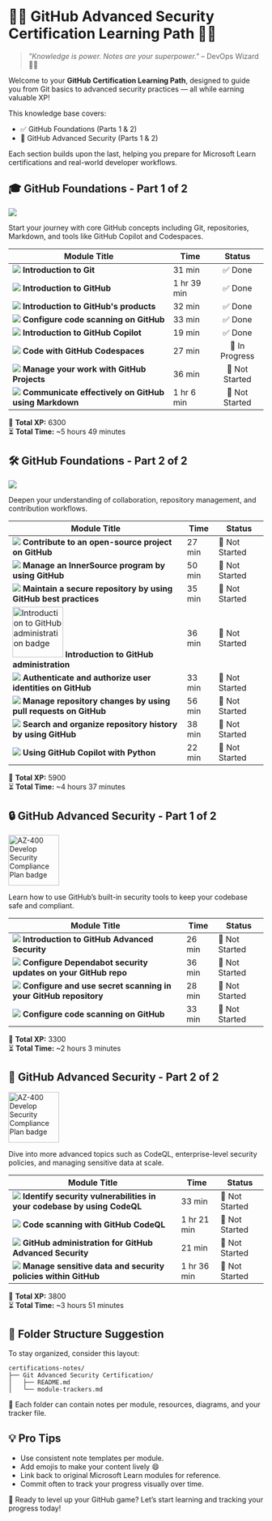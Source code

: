 # 🧑‍💻 GitHub Advanced Security Certification Learning Path 🧑‍💻

> _"Knowledge is power. Notes are your superpower."_ – DevOps Wizard 🧙‍♂️

Welcome to your **GitHub Certification Learning Path**, designed to guide you from Git basics to advanced security practices — all while earning valuable XP!

This knowledge base covers:
- ✅ GitHub Foundations (Parts 1 & 2)
- 🔐 GitHub Advanced Security (Parts 1 & 2)

Each section builds upon the last, helping you prepare for Microsoft Learn certifications and real-world developer workflows.



## 🎓 GitHub Foundations - Part 1 of 2  
![](https://learn.microsoft.com/en-us/training/achievements/8-learn-continuous-integration-with-github-actions.svg)

Start your journey with core GitHub concepts including Git, repositories, Markdown, and tools like GitHub Copilot and Codespaces.

| Module Title | Time | Status |
|--------------|------|:--------:|
| [![](https://learn.microsoft.com/en-us/training/achievements/student-evangelism/introduction-to-git-badge.svg)](https://learn.microsoft.com/en-us/training/modules/intro-to-git/)    **Introduction to Git** | 31 min | ✅ Done |
| [![](https://learn.microsoft.com/en-us/training/achievements/github/introduction-to-github.svg)](https://learn.microsoft.com/en-us/training/modules/introduction-to-github/)    **Introduction to GitHub** | 1 hr 39 min | ✅ Done |
| [![](https://learn.microsoft.com/en-us/training/achievements/github-introduction-products.svg)](https://learn.microsoft.com/en-us/training/modules/github-introduction-products/)    **Introduction to GitHub's products** | 32 min | ✅ Done|
| [![](https://learn.microsoft.com/en-us/training/achievements/generic-badge.svg)](https://learn.microsoft.com/en-us/training/modules/configure-code-scanning/)    **Configure code scanning on GitHub** | 33 min | ✅ Done |
| [![](https://learn.microsoft.com/en-us/learn/achievements/generic-badge.svg)](https://learn.microsoft.com/en-us/training/modules/introduction-to-github-copilot/)    **Introduction to GitHub Copilot** | 19 min | ✅ Done |
| [![](https://learn.microsoft.com/en-us/training/achievements/generic-badge.svg)](https://learn.microsoft.com/en-us/training/modules/code-with-github-codespaces/)    **Code with GitHub Codespaces** | 27 min | 📖 In Progress |
| [![](https://learn.microsoft.com/en-us/training/achievements/manage-work-github-projects.svg)](https://learn.microsoft.com/en-us/training/modules/manage-work-github-projects/)    **Manage your work with GitHub Projects** | 36 min | 🛑 Not Started |
| [![](https://learn.microsoft.com/en-us/training/achievements/github/communicate-using-markdown.svg)](https://learn.microsoft.com/en-us/training/modules/communicate-using-markdown/)    **Communicate effectively on GitHub using Markdown** | 1 hr 6 min | 🛑 Not Started |

🏁 **Total XP:** 6300  
⏳ **Total Time:** ~5 hours 49 minutes



## 🛠 GitHub Foundations - Part 2 of 2  
![](https://learn.microsoft.com/en-us/training/achievements/8-learn-continuous-integration-with-github-actions.svg)

Deepen your understanding of collaboration, repository management, and contribution workflows.

| Module Title | Time | Status |
|--------------|------|--------|
| [![](https://learn.microsoft.com/en-us/training/achievements/github/contribute-to-an-open-source-project-on-github.svg)](https://learn.microsoft.com/en-us/training/modules/contribute-open-source/)    **Contribute to an open-source project on GitHub** | 27 min | 🛑 Not Started |
| [![](https://learn.microsoft.com/en-us/training/achievements/github/manage-innersource-program-github.svg)](https://learn.microsoft.com/en-us/training/modules/manage-innersource-program-github/)    **Manage an InnerSource program by using GitHub** | 50 min | 🛑 Not Started |
| [![](https://learn.microsoft.com/en-us/training/achievements/github/maintain-secure-repository-github.svg)](https://learn.microsoft.com/en-us/training/modules/maintain-secure-repository-github/)    **Maintain a secure repository by using GitHub best practices** | 35 min | 🛑 Not Started |
| [<img src="https://learn.microsoft.com/en-us/training/achievements/github-introduction-administration.svg"  width="100" alt="Introduction to GitHub administration badge">](https://learn.microsoft.com/en-us/training/modules/github-introduction-administration/)    **Introduction to GitHub administration** | 36 min | 🛑 Not Started |
| [![](https://learn.microsoft.com/en-us/training/achievements/github/authenticate-authorize-user-identities-github.svg)](https://learn.microsoft.com/en-us/training/modules/authenticate-authorize-user-identities-github/)    **Authenticate and authorize user identities on GitHub** | 33 min | 🛑 Not Started |
| [![](https://learn.microsoft.com/en-us/training/achievements/github/manage-changes-pull-requests-github.svg)](https://learn.microsoft.com/en-us/training/modules/manage-changes-pull-requests-github/)    **Manage repository changes by using pull requests on GitHub** | 56 min | 🛑 Not Started |
| [![](https://learn.microsoft.com/en-us/training/achievements/github/search-organize-repository-history-github.svg)](https://learn.microsoft.com/en-us/training/modules/search-organize-repository-history-github/)    **Search and organize repository history by using GitHub** | 38 min | 🛑 Not Started |
| [![](https://learn.microsoft.com/en-us/learn/achievements/generic-badge.svg)](https://learn.microsoft.com/en-us/training/modules/introduction-copilot-python/)    **Using GitHub Copilot with Python** | 22 min | 🛑 Not Started |

🏁 **Total XP:** 5900  
⏳ **Total Time:** ~4 hours 37 minutes



## 🔒 GitHub Advanced Security - Part 1 of 2  
<img src="https://learn.microsoft.com/en-us/training/achievements/az-400-develop-security-compliance-plan.svg"  width="100" alt="AZ-400 Develop Security Compliance Plan badge">

Learn how to use GitHub’s built-in security tools to keep your codebase safe and compliant.

| Module Title | Time | Status |
|--------------|------|--------|
| [![](https://learn.microsoft.com/en-us/training/achievements/generic-badge.svg)](https://learn.microsoft.com/en-us/training/modules/introduction-github-advanced-security/)    **Introduction to GitHub Advanced Security** | 26 min | 🛑 Not Started |
| [![](https://learn.microsoft.com/en-us/training/achievements/generic-badge.svg)](https://learn.microsoft.com/en-us/training/modules/configure-dependabot-security-updates-on-github-repo/)    **Configure Dependabot security updates on your GitHub repo** | 36 min | 🛑 Not Started |
| [![](https://learn.microsoft.com/en-us/training/achievements/generic-badge.svg)](https://learn.microsoft.com/en-us/training/modules/configure-use-secret-scanning-github-repository/)    **Configure and use secret scanning in your GitHub repository** | 28 min | 🛑 Not Started |
| [![](https://learn.microsoft.com/en-us/training/achievements/generic-badge.svg)](https://learn.microsoft.com/en-us/training/modules/configure-code-scanning/)    **Configure code scanning on GitHub** | 33 min | 🛑 Not Started |

🏁 **Total XP:** 3300  
⏳ **Total Time:** ~2 hours 3 minutes



## 🧪 GitHub Advanced Security - Part 2 of 2  
<img src="https://learn.microsoft.com/en-us/training/achievements/az-400-develop-security-compliance-plan.svg"  width="100" alt="AZ-400 Develop Security Compliance Plan badge">

Dive into more advanced topics such as CodeQL, enterprise-level security policies, and managing sensitive data at scale.

| Module Title | Time | Status |
|--------------|------|--------|
| [![](https://learn.microsoft.com/en-us/training/achievements/generic-badge.svg)](https://learn.microsoft.com/en-us/training/modules/codebase-representation-codeql/)    **Identify security vulnerabilities in your codebase by using CodeQL** | 33 min | 🛑 Not Started |
| [![](https://learn.microsoft.com/en-us/training/achievements/generic-badge.svg)](https://learn.microsoft.com/en-us/training/modules/code-scanning-with-github-codeql/)    **Code scanning with GitHub CodeQL** | 1 hr 21 min | 🛑 Not Started |
| [![](https://learn.microsoft.com/en-us/training/achievements/generic-badge.svg)](https://learn.microsoft.com/en-us/training/modules/github-administration-github-advanced-security/)    **GitHub administration for GitHub Advanced Security** | 21 min | 🛑 Not Started |
| [![](https://learn.microsoft.com/en-us/training/achievements/manage-sensitive-data-security-policies.svg)](https://learn.microsoft.com/en-us/training/modules/manage-sensitive-data-security-policies/)    **Manage sensitive data and security policies within GitHub** | 1 hr 36 min | 🛑 Not Started |

🏁 **Total XP:** 3800  
⏳ **Total Time:** ~3 hours 51 minutes



## 🧭 Folder Structure Suggestion

To stay organized, consider this layout:

```
certifications-notes/
├── Git Advanced Security Certification/
│   ├── README.md
│   └── module-trackers.md
```

📌 Each folder can contain notes per module, resources, diagrams, and your tracker file.



## 💡 Pro Tips

- Use consistent note templates per module.
- Add emojis to make your content lively 😄
- Link back to original Microsoft Learn modules for reference.
- Commit often to track your progress visually over time.

🎯 Ready to level up your GitHub game? Let’s start learning and tracking your progress today!
